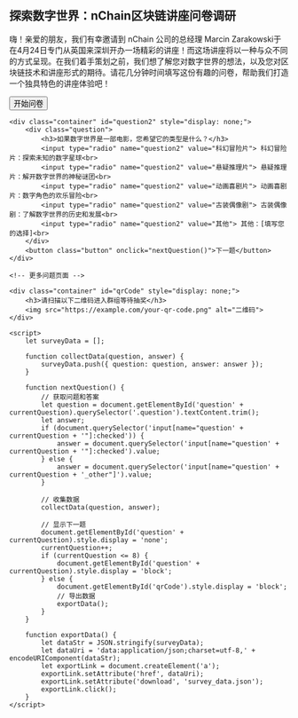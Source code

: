 <!DOCTYPE html>
<html lang="en">
<head>
    <meta charset="UTF-8">
    <meta name="viewport" content="width=device-width, initial-scale=1.0">
    <title>nChain区块链讲座问卷调研</title>
    <style>
        /* CSS 样式 */
    </style>
</head>
<body>
    <div class="container" id="question1">
        <h2>探索数字世界：nChain区块链讲座问卷调研</h2>
        <p>嗨！亲爱的朋友，我们有幸邀请到 nChain 公司的总经理 Marcin Zarakowski于在4月24日专门从英国来深圳开办一场精彩的讲座！而这场讲座将以一种与众不同的方式呈现。在我们着手策划之前，我们想了解您对数字世界的想法，以及您对区块链技术和讲座形式的期待。请花几分钟时间填写这份有趣的问卷，帮助我们打造一个独具特色的讲座体验吧！</p>
        <button class="button" onclick="nextQuestion()">开始问卷</button>
    </div>

    <div class="container" id="question2" style="display: none;">
        <div class="question">
            <h3>如果数字世界是一部电影，您希望它的类型是什么？</h3>
            <input type="radio" name="question2" value="科幻冒险片"> 科幻冒险片：探索未知的数字星球<br>
            <input type="radio" name="question2" value="悬疑推理片"> 悬疑推理片：解开数字世界的神秘谜团<br>
            <input type="radio" name="question2" value="动画喜剧片"> 动画喜剧片：数字角色的欢乐冒险<br>
            <input type="radio" name="question2" value="古装偶像剧"> 古装偶像剧：了解数字世界的历史和发展<br>
            <input type="radio" name="question2" value="其他"> 其他：[填写您的选择]<br>
        </div>
        <button class="button" onclick="nextQuestion()">下一题</button>
    </div>

    <!-- 更多问题页面 -->

    <div class="container" id="qrCode" style="display: none;">
        <h3>请扫描以下二维码进入群组等待抽奖</h3>
        <img src="https://example.com/your-qr-code.png" alt="二维码">
    </div>

    <script>
        let surveyData = [];

        function collectData(question, answer) {
            surveyData.push({ question: question, answer: answer });
        }

        function nextQuestion() {
            // 获取问题和答案
            let question = document.getElementById('question' + currentQuestion).querySelector('.question').textContent.trim();
            let answer;
            if (document.querySelector('input[name="question' + currentQuestion + '"]:checked')) {
                answer = document.querySelector('input[name="question' + currentQuestion + '"]:checked').value;
            } else {
                answer = document.querySelector('input[name="question' + currentQuestion + '_other"]').value;
            }

            // 收集数据
            collectData(question, answer);

            // 显示下一题
            document.getElementById('question' + currentQuestion).style.display = 'none';
            currentQuestion++;
            if (currentQuestion <= 8) {
                document.getElementById('question' + currentQuestion).style.display = 'block';
            } else {
                document.getElementById('qrCode').style.display = 'block';
                // 导出数据
                exportData();
            }
        }

        function exportData() {
            let dataStr = JSON.stringify(surveyData);
            let dataUri = 'data:application/json;charset=utf-8,' + encodeURIComponent(dataStr);
            let exportLink = document.createElement('a');
            exportLink.setAttribute('href', dataUri);
            exportLink.setAttribute('download', 'survey_data.json');
            exportLink.click();
        }
    </script>
</body>
</html>
